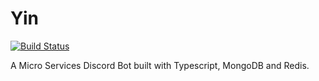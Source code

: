 # Yin

[![Build Status](<https://ci.danielraybone.com/app/rest/builds/buildType:(id:Yin_Build)/statusIcon>)](https://ci.danielraybone.com/viewType.html?buildTypeId=Yin_Build&guest=1)

A Micro Services Discord Bot built with Typescript, MongoDB and Redis.
